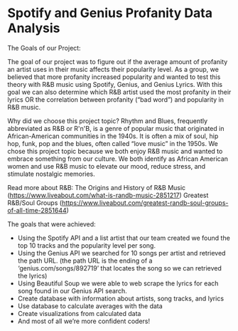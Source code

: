 # Spotify and Genius Profanity Data Analysis

 The Goals of our Project:

  The goal of our project was to figure out if the average amount of profanity an artist uses in their music affects their popularity level. As a group, we believed that more profanity increased popularity and wanted to test this theory with R&B music using Spotify, Genius, and Genius Lyrics.  With this goal we can also determine which R&B artist used the most profanity in their lyrics OR the correlation between profanity (“bad word”) and popularity in R&B music.

Why did we choose this project topic? 
Rhythm and Blues, frequently abbreviated as R&B or R'n'B, is a genre of popular music that originated in African-American communities in the 1940s. It is often a mix of soul, hip hop, funk, pop and the blues, often called “love music” in the 1950s. We chose this project topic because we both enjoy R&B music and wanted to embrace something from our culture. We both identify as African American women and use R&B music to elevate our mood, reduce stress, and stimulate nostalgic memories. 
  
Read more about R&B: 
The Origins and History of R&B Music (https://www.liveabout.com/what-is-randb-music-2851217)
Greatest R&B/Soul Groups (https://www.liveabout.com/greatest-randb-soul-groups-of-all-time-2851644)

The goals that were achieved:
- Using the Spotify API and a list artist that our team created we found the top 10 tracks and the popularity level per song. 
- Using the Genius API we searched for 10 songs per artist and retrieved the path URL. (the path URL is the ending of a ‘genius.com/songs/892719’ that locates the song so we can retrieved the lyrics)
- Using Beautiful Soup we were able to web scrape the lyrics for each song found in our Genius API search. 
- Create database with information about artists, song tracks, and lyrics
- Use database to calculate averages with the data
- Create visualizations from calculated data
- And most of all we’re more confident coders!


